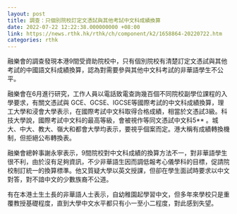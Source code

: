 ```yaml
---
layout: post
title: 調查：只個別院校訂定文憑試與其他考試中文科成績換算
date: 2022-07-22 12:22:38.000000000 +08:00
link: https://news.rthk.hk/rthk/ch/component/k2/1658864-20220722.htm
categories: rthk
---
```


融樂會的調查發現本港9間受資助院校中，只有個別院校有清楚訂定文憑試與其他考試的中國語文科成績換算，認為對需要參與其他中文科考試的非華語學生不公平。

融樂會在6月進行研究，工作人員以電話致電查詢幾百個不同院校副學位課程的入學要求，有關文憑試與 GCE、GCSE、IGCSE等國際考試的中文科成績換算，理工大學和浸會大學表示，在國際考試中文科取得合格成績，相當於文憑試3級。科技大學說，國際考試中文科的最高等級，會被視作等同文憑試中文科5** 。城大、中大、教大、嶺大和都會大學均表示，要視乎個案而定。港大稱有成績轉換機制，但拒絕公布轉換表。

融樂會總幹事謝永寧表示，9間院校對中文科成績的換算方法不一，對非華語學生很不利，由於沒有足夠資訊，不少非華語生因而調低報考心儀學科的目標，促請院校制訂統一的換算標準。他又質疑大學以英文授課，但卻在學生面試時要求以中文對答，對不諳中文的少數族裔不公道。

有在本港土生土長的非華語人士表示，自幼稚園起學習中文，但多年來學校只是重覆教授基礎程度，直到大學中文水平都只有小一至小二程度，對此感到失望。
